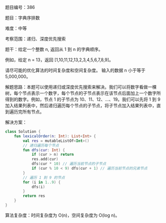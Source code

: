 题目编号：386

题目：字典序排数

难度：中等

考察范围：递归、深度优先搜索

题干：给定一个整数 n, 返回从 1 到 n 的字典顺序。

例如，给定 n = 13，返回 [1,10,11,12,13,2,3,4,5,6,7,8,9]。

请尽可能的优化算法的时间复杂度和空间复杂度。 输入的数据 n 小于等于 5,000,000。

解题思路：本题可以使用递归或深度优先搜索来解决。我们可以将数字看做一棵树，每个节点表示一个数字，每个节点的子节点表示在该节点后面加上一个数字所得到的数字。例如，节点 1 的子节点为 10、11、12、...、19。我们可以先将 1 到 9 加入结果列表中，然后递归遍历每个节点的子节点，将子节点加入结果列表中，直到遍历完所有节点。

解决方案：

```kotlin
class Solution {
    fun lexicalOrder(n: Int): List<Int> {
        val res = mutableListOf<Int>()
        // 递归遍历每个节点
        fun dfs(cur: Int) {
            if (cur > n) return
            res.add(cur)
            dfs(cur * 10) // 遍历当前节点的子节点
            if (cur % 10 < 9) dfs(cur + 1) // 遍历当前节点的兄弟节点
        }
        // 遍历 1 到 9 的节点
        for (i in 1..9) {
            dfs(i)
        }
        return res
    }
}
```

算法复杂度：时间复杂度为 O(n)，空间复杂度为 O(log n)。